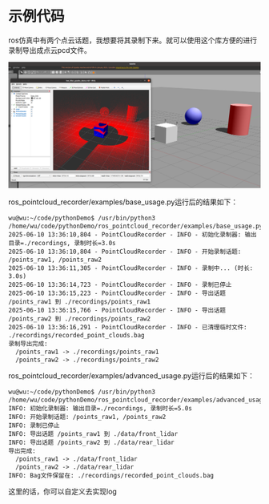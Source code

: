 
# 示例代码
ros仿真中有两个点云话题，我想要将其录制下来。就可以使用这个库方便的进行录制导出成点云pcd文件。

![Alt text](../img/image.png)

ros_pointcloud_recorder/examples/base_usage.py运行后的结果如下：
```shell
wu@wu:~/code/pythonDemo$ /usr/bin/python3 /home/wu/code/pythonDemo/ros_pointcloud_recorder/examples/base_usage.py
2025-06-10 13:36:10,804 - PointCloudRecorder - INFO - 初始化录制器: 输出目录=./recordings, 录制时长=3.0s
2025-06-10 13:36:10,804 - PointCloudRecorder - INFO - 开始录制话题: /points_raw1, /points_raw2
2025-06-10 13:36:11,305 - PointCloudRecorder - INFO - 录制中... (时长: 3.0s)
2025-06-10 13:36:14,723 - PointCloudRecorder - INFO - 录制已停止
2025-06-10 13:36:15,223 - PointCloudRecorder - INFO - 导出话题 /points_raw1 到 ./recordings/points_raw1
2025-06-10 13:36:15,766 - PointCloudRecorder - INFO - 导出话题 /points_raw2 到 ./recordings/points_raw2
2025-06-10 13:36:16,291 - PointCloudRecorder - INFO - 已清理临时文件: ./recordings/recorded_point_clouds.bag
录制导出完成:
  /points_raw1 -> ./recordings/points_raw1
  /points_raw2 -> ./recordings/points_raw2
```

ros_pointcloud_recorder/examples/advanced_usage.py运行后的结果如下：
```shell
wu@wu:~/code/pythonDemo$ /usr/bin/python3 /home/wu/code/pythonDemo/ros_pointcloud_recorder/examples/advanced_usage.py
INFO: 初始化录制器: 输出目录=./recordings, 录制时长=5.0s
INFO: 开始录制话题: /points_raw1, /points_raw2
INFO: 录制已停止
INFO: 导出话题 /points_raw1 到 ./data/front_lidar
INFO: 导出话题 /points_raw2 到 ./data/rear_lidar
导出完成:
  /points_raw1 -> ./data/front_lidar
  /points_raw2 -> ./data/rear_lidar
INFO: Bag文件保留在: ./recordings/recorded_point_clouds.bag
```
这里的话，你可以自定义去实现log